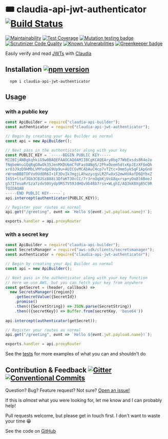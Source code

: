 # 🎟️ claudia-api-jwt-authenticator [![Build Status](https://travis-ci.org/aaronjameslang/claudia-api-jwt-authenticator.svg?branch=master)](https://travis-ci.org/aaronjameslang/claudia-api-jwt-authenticator)

[![Maintainability](http://api.codeclimate.com/v1/badges/be9063c2403a481deaf3/maintainability)](//codeclimate.com/github/aaronjameslang/claudia-api-jwt-authenticator/maintainability)
[![Test Coverage](https://api.codeclimate.com/v1/badges/be9063c2403a481deaf3/test_coverage)](//aaronjameslang.com/claudia-api-jwt-authenticator/coverage)
[![Mutation testing badge](https://badge.stryker-mutator.io/github.com/aaronjameslang/claudia-api-jwt-authenticator/master)](https://stryker-mutator.github.io)
[![Scrutinizer Code Quality](https://scrutinizer-ci.com/g/aaronjameslang/claudia-api-jwt-authenticator/badges/quality-score.png)](//scrutinizer-ci.com/g/aaronjameslang/claudia-api-jwt-authenticator)
[![Known Vulnerabilities](http://snyk.io/test/github/aaronjameslang/claudia-api-jwt-authenticator/badge.svg)](//snyk.io/test/github/aaronjameslang/claudia-api-jwt-authenticator)
[![Greenkeeper badge](https://badges.greenkeeper.io/aaronjameslang/claudia-api-jwt-authenticator.svg)](https://greenkeeper.io/)

Easily verify and read [JWTs](https://jwt.io/) with [Claudia](https://github.com/claudiajs/claudia-api-builder)

## Installation [![npm version](https://badge.fury.io/js/claudia-api-jwt-authenticator.svg)](//npmjs.com/package/claudia-api-jwt-authenticator)

```shell
  npm i claudia-api-jwt-authenticator
```

## Usage

### with a public key
```js
const ApiBuilder = require("claudia-api-builder");
const authenticator = require("claudia-api-jwt-authenticator");

// Begin by creating your Api Builder as normal
const api = new ApiBuilder();

// Next pass in the authenticator along with your key
const PUBLIC_KEY = `-----BEGIN PUBLIC KEY-----
MIIBIjANBgkqhkiG9w0BAQEFAAOCAQ8AMIIBCgKCAQEAry0bg77WbExsds8R4eJo
fNqbeWnu1QqRqG0wOk35JenMXDU6mCfUFas0ANgS/2PhxOoem5dtxKpJEzXF8eQh
xrO3J9zD9HMbLVMfodpG9Up9u+AUICGvMCAbAuCHcp7vTZtc+OmmSyk5qF1ApGnU
rWromBB8TDFVx0UdOR6I+1F3DvIk7mgjLAhwzycgsLRZFwXxS2mwHVAafD6QYbxZ
I655+ltaf3Gb3CBJSz888i3DfaKT30cCC/7r3rnOqbKjUcG8qxrsp+yOo8l6BeeJ
g57ITeuaRrSza7zdvS0Vydp9RS7VS9JdHQv9b48b7rsx+WLghI/AQ3kK0Xg85C9R
TQIDAQAB
-----END PUBLIC KEY-----`;
api.intercept(authenticator(PUBLIC_KEY));

// Register your routes as normal
api.get("/greeting", evnt => `Hello ${evnt.jwt.payload.name}!`);

exports.handler = api.proxyRouter
```

### with a secret key
```js
const ApiBuilder = require("claudia-api-builder");
const SecretsManager = require("aws-sdk/clients/secretsmanager");
const authenticator = require("claudia-api-jwt-authenticator");

// Begin by creating your Api Builder as normal
const api = new ApiBuilder();

// Next pass in the authenticator along with your key function
// Here we use AWS, but you can fetch your key from anywhere
const getSecret = (header, callback) =>
  new SecretsManager({region})
    .getSecretValue({SecretId})
    .promise()
    .then(({SecretString}) => JSON.parse(SecretString))
    .then(({secretKey}) => Buffer.from(secretKey, 'base64'))
 
api.intercept(authenticator(getSecret));

// Register your routes as normal
api.get("/greeting", evnt => `Hello ${evnt.jwt.payload.name}!`);

exports.handler = api.proxyRouter
```

See the [tests]() for more examples of what you can and shouldn't do

## Contribution & Feedback [![Gitter](http://badges.gitter.im/claudia-api-jwt-authenticator.svg)](//gitter.im/claudia-api-jwt-authenticator) [![Conventional Commits](https://img.shields.io/badge/Conventional%20Commits-1.0.0-brightgreen.svg)](https://conventionalcommits.org)

Question? Bug? Feature request? Not sure? [Open an issue!](//github.com/aaronjameslang/claudia-api-jwt-authenticator/issues/new)

If this is *almost* what you were looking for, let me know and I can probably help!

Pull requests welcome, but please get in touch first. I don't want to waste your time 😁

See the code on [GitHub](//github.com/aaronjameslang/claudia-api-jwt-authenticator)

